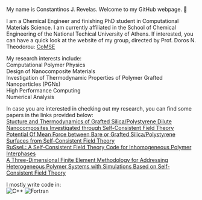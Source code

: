My name is Constantinos J. Revelas. Welcome to my GitHub webpage. 👋

I am a Chemical Engineer and finishing PhD student in Computational Materials Science.
I am currently affiliated in the School of Chemical Engineering of the National Techical University of Athens.
If interested, you can have a quick look at the website of my group, directed by Prof. Doros N. Theodorou: [CoMSE](https://comse.chemeng.ntua.gr/)

My research interests include:\
Computational Polymer Physics\
Design of Nanocomposite Materials\
Investigation of Thermodynamic Properties of Polymer Grafted Nanoparticles (PGNs)\
High Performance Computing\
Numerical Analysis

In case you are interested in checking out my research, you can find some papers in the links provided below:\
[Stucture and Thermodynamics of Grafted Silica/Polystyrene Dilute Nanocomposites Investigated through Self-Consistent Field Theory](https://pubs.rsc.org/en/content/articlelanding/2021/sm/d1sm00078k)\
[Potential Of Mean Force between Bare or Grafted Silica/Polystyrene Surfaces from Self-Consistent Field Theory](https://www.mdpi.com/2073-4360/13/8/1197)\
[RuSseL: A Self-Consistent Field Theory Code for Inhomogeneous Polymer Interphases](https://www.mdpi.com/2079-3197/9/5/57)\
[A Three-Dimensional Finite Element Methodology for Addressing Heterogeneous Polymer Systems with Simulations Based on Self-Consistent Field Theory](https://aip.scitation.org/doi/abs/10.1063/5.0047729)

I mostly write code in:\
![C++](https://img.shields.io/badge/c++-%2300599C.svg?style=for-the-badge&logo=c%2B%2B&logoColor=white)
![Fortran](https://img.shields.io/badge/Fortran-%23734F96.svg?style=for-the-badge&logo=fortran&logoColor=white)

<!--
**cjrevelas/cjrevelas** is a ✨ _special_ ✨ repository because its `README.md` (this file) appears on your GitHub profile.

Here are some ideas to get you started:

- 🔭 I’m currently working on ...
- 🌱 I’m currently learning ...
- 👯 I’m looking to collaborate on ...
- 🤔 I’m looking for help with ...
- 💬 Ask me about ...
- 📫 How to reach me: ...
- 😄 Pronouns: ...
- ⚡ Fun fact: ...
-->
